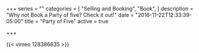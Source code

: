 +++
series = ""
categories = [
  "Selling and Booking",
  "Book",
]
description = "Why not Book a Party of five? Check it out!"
date = "2016-11-22T12:33:39-05:00"
title = "Party of Five"
active = true

+++

{{< vimeo 128386835 >}}
